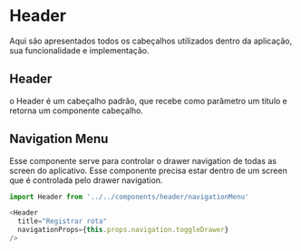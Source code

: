 # Header

Aqui são apresentados todos os cabeçalhos utilizados dentro da aplicação, sua funcionalidade e implementação.

## Header

o Header é um cabeçalho padrão, que recebe como parâmetro um titulo e retorna um componente cabeçalho.

## Navigation Menu

Esse componente serve para controlar o drawer navigation de todas as screen do aplicativo. Esse componente precisa estar dentro de um screen que é controlada pelo drawer navigation.

```js
import Header from '../../components/header/navigationMenu'

<Header 
  title="Registrar rota"
  navigationProps={this.props.navigation.toggleDrawer}
/>

```